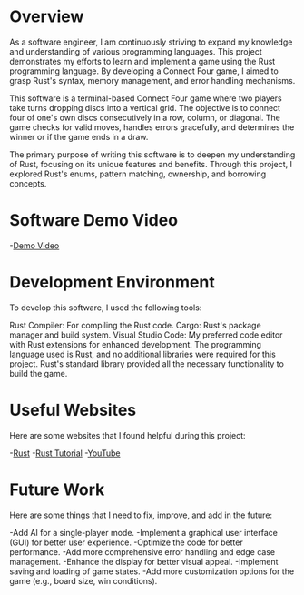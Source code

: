 # Overview
As a software engineer, I am continuously striving to expand my knowledge and understanding of various programming languages. This project demonstrates my efforts to learn and implement a game using the Rust programming language. By developing a Connect Four game, I aimed to grasp Rust's syntax, memory management, and error handling mechanisms.

This software is a terminal-based Connect Four game where two players take turns dropping discs into a vertical grid. The objective is to connect four of one's own discs consecutively in a row, column, or diagonal. The game checks for valid moves, handles errors gracefully, and determines the winner or if the game ends in a draw.

The primary purpose of writing this software is to deepen my understanding of Rust, focusing on its unique features and benefits. Through this project, I explored Rust's enums, pattern matching, ownership, and borrowing concepts.

# Software Demo Video
-[Demo Video](https://www.loom.com/share/e50b6c240b4c4876b8844a2ac55a2567?sid=1f14a045-c5e7-44de-98b4-9352618f30d3)

# Development Environment
To develop this software, I used the following tools:

Rust Compiler: For compiling the Rust code.
Cargo: Rust's package manager and build system.
Visual Studio Code: My preferred code editor with Rust extensions for enhanced development.
The programming language used is Rust, and no additional libraries were required for this project. Rust's standard library provided all the necessary functionality to build the game.

# Useful Websites
Here are some websites that I found helpful during this project:

-[Rust](https://www.tutorialspoint.com/rust/index.htm)
-[Rust Tutorial](https://www.tutorialspoint.com/rust/index.htm)
-[YouTube](https://www.youtube.com/watch?v=nnqZtBgnWKM)

# Future Work
Here are some things that I need to fix, improve, and add in the future:

-Add AI for a single-player mode.
-Implement a graphical user interface (GUI) for better user experience.
-Optimize the code for better performance.
-Add more comprehensive error handling and edge case management.
-Enhance the display for better visual appeal.
-Implement saving and loading of game states.
-Add more customization options for the game (e.g., board size, win conditions).




